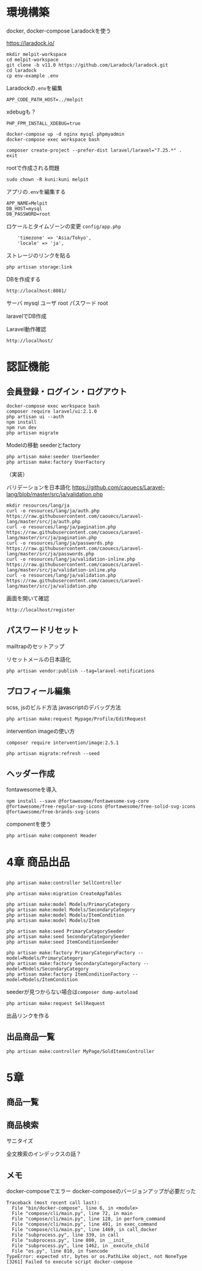 # 環境構築

docker, docker-compose
Laradockを使う  

https://laradock.io/  



```
mkdir melpit-workspace
cd melpit-workspace
git clone -b v11.0 https://github.com/Laradock/laradock.git
cd laradock
cp env-example .env
```

Laradockの`.env`を編集

```
APP_CODE_PATH_HOST=../melpit
```

xdebugも？
```
PHP_FPM_INSTALL_XDEBUG=true
```

```
docker-compose up -d nginx mysql phpmyadmin
docker-compose exec workspace bash
```

```
composer create-project --prefer-dist laravel/laravel="7.25.*" .
exit
```

rootで作成される問題
```
sudo chown -R kuni:kuni melpit
```

アプリの`.env`を編集する

```
APP_NAME=Melpit
DB_HOST=mysql
DB_PASSWORD=root
```

ロケールとタイムゾーンの変更
`config/app.php`

```
    'timezone' => 'Asia/Tokyo',
    'locale' => 'ja',
```

ストレージのリンクを貼る

```
php artisan storage:link
```

DBを作成する
```
http://localhost:8081/
```
サーバ mysql
ユーザ root
パスワード root

laravelでDB作成

Laravel動作確認

`http://localhost/`


# 認証機能

## 会員登録・ログイン・ログアウト

```
docker-compose exec workspace bash
composer require laravel/ui:2.1.0
php artisan ui --auth
npm install
npm run dev
php artisan migrate
```

Modelの移動
seederとfactory

```
php artisan make:seeder UserSeeder
php artisan make:factory UserFactory
```

（実装）

バリデーションを日本語化
https://github.com/caouecs/Laravel-lang/blob/master/src/ja/validation.php

```
mkdir resources/lang/ja
curl -o resources/lang/ja/auth.php https://raw.githubusercontent.com/caouecs/Laravel-lang/master/src/ja/auth.php
curl -o resources/lang/ja/pagination.php https://raw.githubusercontent.com/caouecs/Laravel-lang/master/src/ja/pagination.php
curl -o resources/lang/ja/passwords.php https://raw.githubusercontent.com/caouecs/Laravel-lang/master/src/ja/passwords.php
curl -o resources/lang/ja/validation-inline.php https://raw.githubusercontent.com/caouecs/Laravel-lang/master/src/ja/validation-inline.php
curl -o resources/lang/ja/validation.php https://raw.githubusercontent.com/caouecs/Laravel-lang/master/src/ja/validation.php
```


画面を開いて確認

```
http://localhost/register
```

## パスワードリセット

mailtrapのセットアップ

リセットメールの日本語化

```
php artisan vendor:publish --tag=laravel-notifications
```

## プロフィール編集

scss, jsのビルド方法
javascriptのデバッグ方法

```
php artisan make:request Mypage/Profile/EditRequest
```

intervention imageの使い方

```
composer require intervention/image:2.5.1
```

```
php artisan migrate:refresh --seed
```

## ヘッダー作成

fontawesomeを導入

```
npm install --save @fortawesome/fontawesome-svg-core @fortawesome/free-regular-svg-icons @fortawesome/free-solid-svg-icons @fortawesome/free-brands-svg-icons
```

componentを使う

```
php artisan make:component Header
```

# 4章 商品出品

## 

```
php artisan make:controller SellController
```

```
php artisan make:migration CreateAppTables
```


```
php artisan make:model Models/PrimaryCategory
php artisan make:model Models/SecondaryCategory
php artisan make:model Models/ItemCondition
php artisan make:model Models/Item

php artisan make:seed PrimaryCategorySeeder
php artisan make:seed SecondaryCategorySeeder
php artisan make:seed ItemConditionSeeder

php artisan make:factory PrimaryCategoryFactory --model=Models/PrimaryCategory
php artisan make:factory SecondaryCategoryFactory --model=Models/SecondaryCategory
php artisan make:factory ItemConditionFactory --model=Models/ItemCondition
```

seederが見つからない場合は`composer dump-autoload`

```
php artisan make:request SellRequest
```

出品リンクを作る

## 出品商品一覧

```
php artisan make:controller MyPage/SoldItemsController
```

# 5章

## 商品一覧

## 商品検索

サニタイズ

全文検索のインデックスの話？

## メモ

docker-composeでエラー
docker-composeのバージョンアップが必要だった
```
Traceback (most recent call last):
  File "bin/docker-compose", line 6, in <module>
  File "compose/cli/main.py", line 72, in main
  File "compose/cli/main.py", line 128, in perform_command
  File "compose/cli/main.py", line 491, in exec_command
  File "compose/cli/main.py", line 1469, in call_docker
  File "subprocess.py", line 339, in call
  File "subprocess.py", line 800, in __init__
  File "subprocess.py", line 1462, in _execute_child
  File "os.py", line 810, in fsencode
TypeError: expected str, bytes or os.PathLike object, not NoneType
[3261] Failed to execute script docker-compose
```
